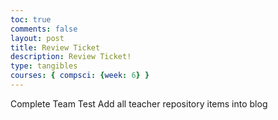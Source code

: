 ```yaml
---
toc: true
comments: false
layout: post
title: Review Ticket
description: Review Ticket!
type: tangibles
courses: { compsci: {week: 6} }
---
```


Complete Team Test
Add all teacher repository items into blog